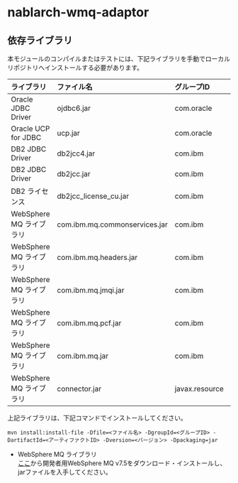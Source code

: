 # nablarch-wmq-adaptor

## 依存ライブラリ

本モジュールのコンパイルまたはテストには、下記ライブラリを手動でローカルリポジトリへインストールする必要があります。

ライブラリ          |ファイル名       |グループID     |アーティファクトID   |バージョン   |
:-------------------|:----------------|:--------------|:--------------------|:------------|
Oracle JDBC Driver  |ojdbc6.jar       |com.oracle     |ojdbc6               |11.2.0.2.0   |
Oracle UCP for JDBC |ucp.jar          |com.oracle     |ucp                  |11.2.0.3.0   |
DB2 JDBC Driver     |db2jcc4.jar      |com.ibm        |db2jcc4              |9.7.200.358  |
DB2 JDBC Driver|db2jcc.jar|com.ibm|db2jcc|9.7.200.358
DB2 ライセンス|db2jcc_license_cu.jar|com.ibm|db2jcc_license_cu|9.7.200.358
WebSphere MQ ライブラリ|com.ibm.mq.commonservices.jar|com.ibm|com.ibm.mq.commonservices|7.5
WebSphere MQ ライブラリ|com.ibm.mq.headers.jar|com.ibm|com.ibm.mq.headers|7.5
WebSphere MQ ライブラリ|com.ibm.mq.jmqi.jar|com.ibm|com.ibm.mq.jmqi|7.5
WebSphere MQ ライブラリ|com.ibm.mq.pcf.jar|com.ibm|com.ibm.mq.pcf|7.5
WebSphere MQ ライブラリ|com.ibm.mq.jar|com.ibm|com.ibm.mq|7.5|
WebSphere MQ ライブラリ|connector.jar|javax.resource|connector|1.0|



上記ライブラリは、下記コマンドでインストールしてください。


```
mvn install:install-file -Dfile=<ファイル名> -DgroupId=<グループID> -DartifactId=<アーティファクトID> -Dversion=<バージョン> -Dpackaging=jar
```

- WebSphere MQ ライブラリ  
[ここ](https://www.ibm.com/developerworks/community/blogs/messaging/entry/develop_on_websphere_mq_advanced_at_no_charge?lang=ja)から開発者用WebSphere MQ v7.5をダウンロード・インストールし、jarファイルを入手してください。
